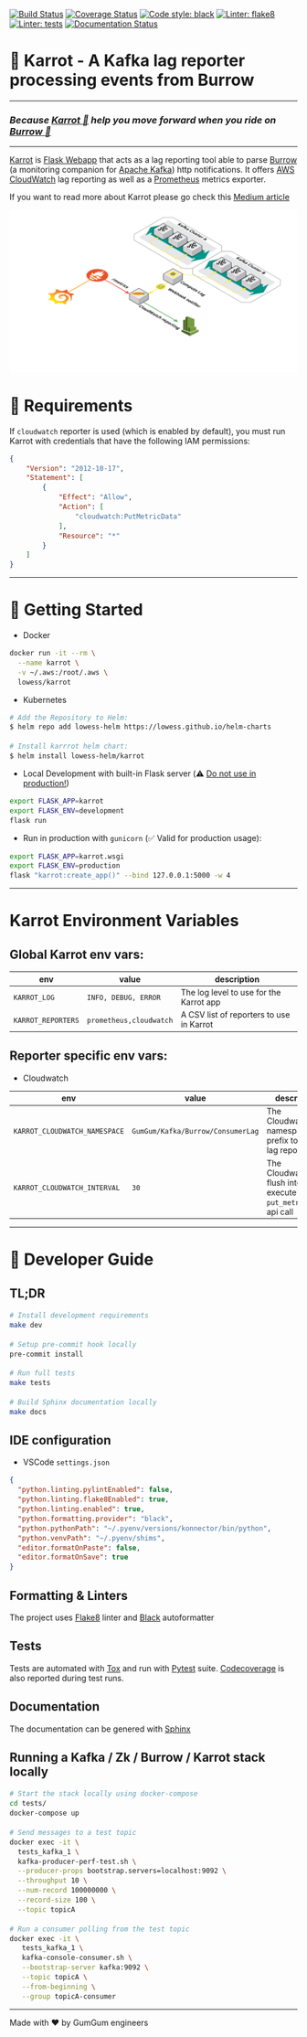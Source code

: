 [![Build Status](https://cloud.drone.io/api/badges/Lowess/karrot/status.svg)](https://cloud.drone.io/Lowess/karrot)
[![Coverage Status](https://coveralls.io/repos/github/Lowess/karrot/badge.svg?branch=master)](https://coveralls.io/github/Lowess/karrot?branch=master)
[![Code style: black](https://img.shields.io/badge/code%20style-black-black.svg)](https://github.com/psf/black)
[![Linter: flake8](https://img.shields.io/badge/linter-flake8-blue.svg)](http://flake8.pycqa.org/en/latest/)
[![Linter: tests](https://img.shields.io/badge/tests-tox-yellow.svg)](hhttps://tox.readthedocs.io/en/latest)
[![Documentation Status](https://readthedocs.org/projects/karrot/badge/?version=latest)](https://karrot.readthedocs.io/en/latest/?badge=latest)

# :carrot: Karrot - A Kafka lag reporter processing events from Burrow

---

### *Because [Karrot :carrot:](https://github.com/Lowess/karrot) help you move forward when you ride on [Burrow :horse:](https://github.com/linkedin/Burrow)*

---

[Karrot](https://github.com/Lowess/karrot) is [Flask Webapp](http://flask.palletsprojects.com/en/1.1.x/) that acts as a lag reporting tool able to parse [Burrow](https://github.com/linkedin/Burrow) (a monitoring companion for [Apache Kafka](http://kafka.apache.org)) http notifications. It offers [AWS CloudWatch](https://aws.amazon.com/cloudwatch/) lag reporting as well as a [Prometheus](https://prometheus.io/) metrics exporter.

If you want to read more about Karrot please go check this [Medium article](https://medium.com/gumgum-tech/karrot-kafka-lag-reporting-at-scale-b32061dcc604)

![Karrot Infrastructure Diagram](docs/img/karrot-diagram.png)

# :pushpin: Requirements

If `cloudwatch` reporter is used (which is enabled by default), you must run Karrot with credentials that have the following IAM permissions:

```json
{
    "Version": "2012-10-17",
    "Statement": [
        {
            "Effect": "Allow",
            "Action": [
                "cloudwatch:PutMetricData"
            ],
            "Resource": "*"
        }
    ]
}
```

---

# :rocket: Getting Started

* Docker

```bash
docker run -it --rm \
  --name karrot \
  -v ~/.aws:/root/.aws \
  lowess/karrot
```

* Kubernetes

```bash
# Add the Repository to Helm:
$ helm repo add lowess-helm https://lowess.github.io/helm-charts

# Install karrrot helm chart:
$ helm install lowess-helm/karrot
```

* Local Development with built-in Flask server (:warning: [Do not use in production!](https://flask.palletsprojects.com/en/1.1.x/deploying/))

```bash
export FLASK_APP=karrot
export FLASK_ENV=development
flask run
```

* Run in production with `gunicorn` (:white_check_mark: Valid for production usage):

```bash
export FLASK_APP=karrot.wsgi
export FLASK_ENV=production
flask "karrot:create_app()" --bind 127.0.0.1:5000 -w 4
```

---


# Karrot Environment Variables

## Global Karrot env vars:

| env                | value                   | description                              |
| ------------------ | ----------------------- | ---------------------------------------- |
| `KARROT_LOG`       | `INFO, DEBUG, ERROR`    | The log level to use for the Karrot app  |
| `KARROT_REPORTERS` | `prometheus,cloudwatch` | A CSV list of reporters to use in Karrot |

## Reporter specific env vars:

* Cloudwatch

| env                           | value                             | description                                                             |
| ----------------------------- | --------------------------------- | ----------------------------------------------------------------------- |
| `KARROT_CLOUDWATCH_NAMESPACE` | `GumGum/Kafka/Burrow/ConsumerLag` | The Cloudwatch namespace prefix to use for lag reporting                |
| `KARROT_CLOUDWATCH_INTERVAL`  | `30`                              | The Cloudwatch flush interval to execute the `put_metric_data` api call |

---

# :wrench: Developer Guide

## TL;DR

```bash
# Install development requirements
make dev

# Setup pre-commit hook locally
pre-commit install

# Run full tests
make tests

# Build Sphinx documentation locally
make docs
```

## IDE configuration

* VSCode `settings.json`

```json
{
  "python.linting.pylintEnabled": false,
  "python.linting.flake8Enabled": true,
  "python.linting.enabled": true,
  "python.formatting.provider": "black",
  "python.pythonPath": "~/.pyenv/versions/konnector/bin/python",
  "python.venvPath": "~/.pyenv/shims",
  "editor.formatOnPaste": false,
  "editor.formatOnSave": true
}
```

## Formatting & Linters

 The project uses [Flake8](http://flake8.pycqa.org/en/latest/) linter and [Black](https://black.readthedocs.io/en/latest/) autoformatter

## Tests

Tests are automated with [Tox](https://tox.readthedocs.io/en/latest/) and run with [Pytest](https://docs.pytest.org/en/latest/) suite. [Codecoverage](https://coverage.readthedocs.io/en/latest/) is also reported during test runs.

## Documentation

The documentation can be genered with [Sphinx](https://www.sphinx-doc.org/en/2.0/)

## Running a Kafka / Zk / Burrow / Karrot stack locally

```bash
# Start the stack locally using docker-compose
cd tests/
docker-compose up

# Send messages to a test topic
docker exec -it \
  tests_kafka_1 \
  kafka-producer-perf-test.sh \
  --producer-props bootstrap.servers=localhost:9092 \
  --throughput 10 \
  --num-record 100000000 \
  --record-size 100 \
  --topic topicA

# Run a consumer polling from the test topic
docker exec -it \
   tests_kafka_1 \
   kafka-console-consumer.sh \
   --bootstrap-server kafka:9092 \
   --topic topicA \
   --from-beginning \
   --group topicA-consumer
```

---

Made with ♥ by GumGum engineers
